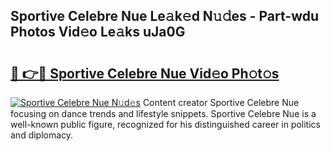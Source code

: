 ## Sportive Celebre Nue Le𝚊k𝚎d N𝚞𝚍es - Part-wdu Photos Vid𝚎o Le𝚊ks uJa0G

# <h2><a href="http://fb85r6.evod.top/?m=Sportive+Celebre+Nue">🔗 👉🔴 Sportive Celebre Nue Vid𝚎o Ph𝚘t𝚘s</a></h2>

[![Sportive Celebre Nue N𝚞d𝚎s](https://i.imgur.com/8V9OHl7.gif)](http://fb85r6.evod.top/?m=Sportive+Celebre+Nue)
Content creator Sportive Celebre Nue focusing on dance trends and lifestyle snippets. Sportive Celebre Nue is a well-known public figure, recognized for his distinguished career in politics and diplomacy. 
